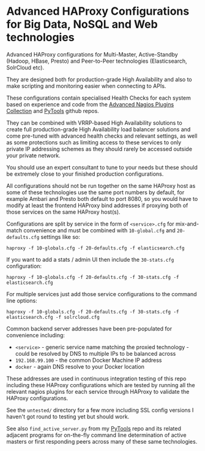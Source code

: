 Advanced HAProxy Configurations for Big Data, NoSQL and Web technologies
===============================

Advanced HAProxy configurations for Multi-Master, Active-Standby (Hadoop, HBase, Presto) and Peer-to-Peer technologies (Elasticsearch, SolrCloud etc).

They are designed both for production-grade High Availability and also to make scripting and monitoring easier when connecting to APIs.

These configurations contain specialised Health Checks for each system based on experience and code from the [Advanced Nagios Plugins Collection](https://github.com/harisekhon/nagios-plugins#advanced-nagios-plugins-collection) and [PyTools](https://github.com/harisekhon/pytools) github repos.

They can be combined with VRRP-based High Availability solutions to create full production-grade High Availability load balancer solutions and come pre-tuned with advanced health checks and relevant settings, as well as some protections such as limiting access to these services to only private IP addressing schemes as they should rarely be accessed outside your private network.

You should use an expert consultant to tune to your needs but these should be extremely close to your finished production configurations.

All configurations should not be run together on the same HAProxy host as some of these technologies use the same port numbers by default, for example Ambari and Presto both default to port 8080, so you would have to modify at least the frontend HAProxy bind addresses if proxying both of those services on the same HAProxy host(s).

Configurations are split by service in the form of ```<service>.cfg``` for mix-and-match convenience and must be combined with ```10-global.cfg``` and ```20-defaults.cfg``` settings like so:

```
haproxy -f 10-globals.cfg -f 20-defaults.cfg -f elasticsearch.cfg
```

If you want to add a stats / admin UI then include the ```30-stats.cfg``` configuration:
```
haproxy -f 10-globals.cfg -f 20-defaults.cfg -f 30-stats.cfg -f elasticsearch.cfg
```

For multiple services just add those service configurations to the command line options:
```
haproxy -f 10-globals.cfg -f 20-defaults.cfg -f 30-stats.cfg -f elasticsearch.cfg -f solrcloud.cfg
```

Common backend server addresses have been pre-populated for convenience including:

- ```<service>``` - generic service name matching the proxied technology - could be resolved by DNS to multiple IPs to be balanced across
- ```192.168.99.100``` - the common Docker Machine IP address
- ```docker``` - again DNS resolve to your Docker location

These addresses are used in continuous integration testing of this repo including these HAProxy configurations which are tested by running all the relevant nagios plugins for each service through HAProxy to validate the HAProxy configurations.

See the ```untested/``` directory for a few more including SSL config versions I haven't got round to testing yet but should work.

See also ```find_active_server.py``` from my [PyTools](https://github.com/harisekhon/pytools) repo and its related adjacent programs for on-the-fly command line determination of active masters or first responding peers across many of these same technologies.
